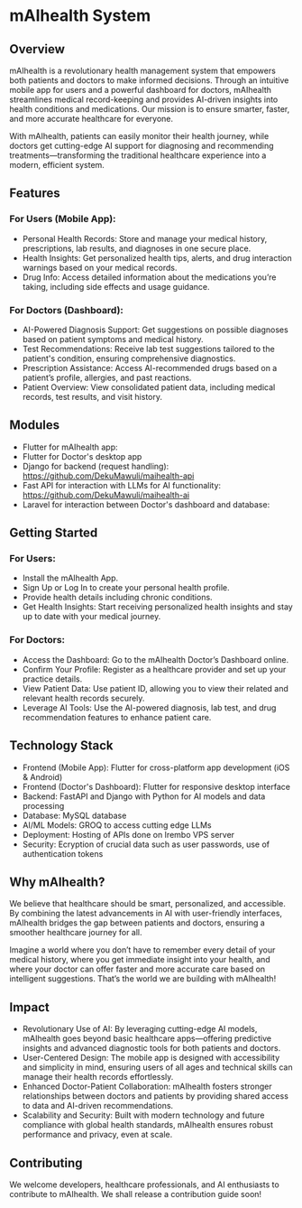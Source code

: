 # mAIhealth System
## Overview
mAIhealth is a revolutionary health management system that empowers both patients and doctors to make informed decisions. Through an intuitive mobile app for users and a powerful dashboard for doctors, mAIhealth streamlines medical record-keeping and provides AI-driven insights into health conditions and medications. Our mission is to ensure smarter, faster, and more accurate healthcare for everyone.

With mAIhealth, patients can easily monitor their health journey, while doctors get cutting-edge AI support for diagnosing and recommending treatments—transforming the traditional healthcare experience into a modern, efficient system.

## Features
### For Users (Mobile App):
- Personal Health Records: Store and manage your medical history, prescriptions, lab results, and diagnoses in one secure place.
- Health Insights: Get personalized health tips, alerts, and drug interaction warnings based on your medical records.
- Drug Info: Access detailed information about the medications you’re taking, including side effects and usage guidance.
### For Doctors (Dashboard):
- AI-Powered Diagnosis Support: Get suggestions on possible diagnoses based on patient symptoms and medical history.
- Test Recommendations: Receive lab test suggestions tailored to the patient's condition, ensuring comprehensive diagnostics.
- Prescription Assistance: Access AI-recommended drugs based on a patient’s profile, allergies, and past reactions.
- Patient Overview: View consolidated patient data, including medical records, test results, and visit history.

## Modules
- Flutter for mAIhealth app:
- Flutter for Doctor's desktop app
- Django for backend (request handling): https://github.com/DekuMawuli/maihealth-api
- Fast API for interaction with LLMs for AI functionality: https://github.com/DekuMawuli/maihealth-ai
- Laravel for interaction between Doctor's dashboard and database: 

## Getting Started
### For Users:
- Install the mAIhealth App.
- Sign Up or Log In to create your personal health profile.
- Provide health details including chronic conditions.
- Get Health Insights: Start receiving personalized health insights and stay up to date with your medical journey.
### For Doctors:
- Access the Dashboard: Go to the mAIhealth Doctor’s Dashboard online.
- Confirm Your Profile: Register as a healthcare provider and set up your practice details.
- View Patient Data: Use patient ID, allowing you to view their related and relevant health records securely.
- Leverage AI Tools: Use the AI-powered diagnosis, lab test, and drug recommendation features to enhance patient care.

## Technology Stack
- Frontend (Mobile App): Flutter for cross-platform app development (iOS & Android)
- Frontend (Doctor's Dashboard): Flutter for responsive desktop interface
- Backend: FastAPI and Django with Python for AI models and data processing
- Database: MySQL database
- AI/ML Models: GROQ to access cutting edge LLMs
- Deployment: Hosting of APIs done on Irembo VPS server
- Security: Ecryption of crucial data such as user passwords, use of authentication tokens

## Why mAIhealth?
We believe that healthcare should be smart, personalized, and accessible. By combining the latest advancements in AI with user-friendly interfaces, mAIhealth bridges the gap between patients and doctors, ensuring a smoother healthcare journey for all.

Imagine a world where you don’t have to remember every detail of your medical history, where you get immediate insight into your health, and where your doctor can offer faster and more accurate care based on intelligent suggestions. That’s the world we are building with mAIhealth!

## Impact
- Revolutionary Use of AI: By leveraging cutting-edge AI models, mAIhealth goes beyond basic healthcare apps—offering predictive insights and advanced diagnostic tools for both patients and doctors.
- User-Centered Design: The mobile app is designed with accessibility and simplicity in mind, ensuring users of all ages and technical skills can manage their health records effortlessly.
- Enhanced Doctor-Patient Collaboration: mAIhealth fosters stronger relationships between doctors and patients by providing shared access to data and AI-driven recommendations.
- Scalability and Security: Built with modern technology and future compliance with global health standards, mAIhealth ensures robust performance and privacy, even at scale.

## Contributing
We welcome developers, healthcare professionals, and AI enthusiasts to contribute to mAIhealth. We shall release a contribution guide soon!
